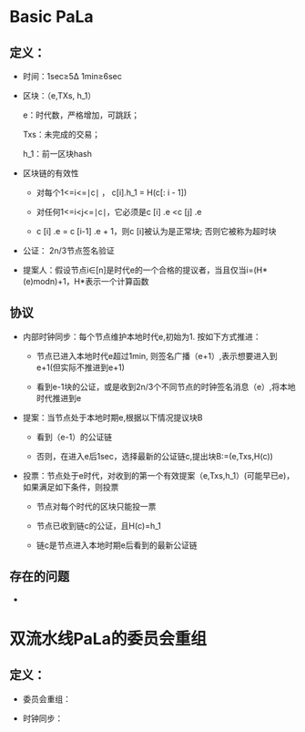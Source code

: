 
# Basic PaLa

## 定义：

- 时间：1sec≥5Δ  1min≥6sec

- 区块：（e,TXs, h_1）

  e：时代数，严格增加，可跳跃；
  
  Txs：未完成的交易；
  
  h_1：前一区块hash
    
- 区块链的有效性

    - 对每个1<=i<=∣c∣ ， c[i].h_1 = H(c[: i - 1])
    
    - 对任何1<=i<j<=∣c∣，它必须是c [i] .e <c [j] .e
    
    - c [i] .e = c [i-1] .e + 1，则c [i]被认为是正常块; 否则它被称为超时块

- 公证： 2n/3节点签名验证

- 提案人：假设节点i∈[n]是时代e的一个合格的提议者，当且仅当i=(H*(e)modn)+1，H*表示一个计算函数


## 协议

- 内部时钟同步：每个节点维护本地时代e,初始为1. 按如下方式推进：
   
   - 节点已进入本地时代e超过1min, 则签名广播（e+1）,表示想要进入到e+1(但实际不推进到e+1)
   
   - 看到e-1块的公证，或是收到2n/3个不同节点的时钟签名消息（e）,将本地时代推进到e
 
- 提案：当节点处于本地时期e,根据以下情况提议块B
  
   - 看到（e-1）的公证链
   
   - 否则，在进入e后1sec，选择最新的公证链c,提出块B:=(e,Txs,H(c))
   
- 投票：节点处于e时代，对收到的第一个有效提案（e,Txs,h_1）(可能早已e)，如果满足如下条件，则投票

   - 节点对每个时代的区块只能投一票

   - 节点已收到链c的公证，且H(c)=h_1
   
   - 链c是节点进入本地时期e后看到的最新公证链
   
## 存在的问题

- 
 
 
# 双流水线PaLa的委员会重组

## 定义：

- 委员会重组：

- 时钟同步：
